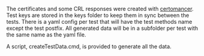 The certificates and some CRL responses were created with [certomancer](https://github.com/MatthiasValvekens/certomancer).
Test keys are stored in the keys folder to keep them in sync between the tests.
There is a yaml config per test that will have the test methods name except the test postfix.
All generated data will be in a subfolder per test with the same name as the yaml file. 

A script, createTestData.cmd, is provided to generate all the data. 
